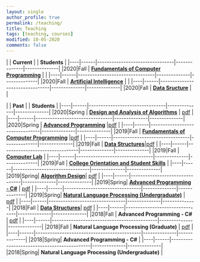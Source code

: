 ```yaml
---
layout: single
author_profile: true
permalink: /teaching/
title: Teaching
tags: [teaching, courses]
modified: 10-05-2020
comments: false
---
```


|           | **Current**                    |              | **Students** |
|----|------|--------------------------------|--------------|--------------|
|2020|Fall  | **<a href="http://sauleh.github.io/fc99/">Fundamentals of Computer Programming</a>** |  |
|----|------|--------------------------------|--------------|--------------|
|2020|Fall  | **<a href="http://sauleh.github.io/ai99/">Artificial Intelligence</a>** | |
|----|------|--------------------------------|--------------|--------------|
|2020|Fall  | **<a href="http://sauleh.github.io/ds99/">Data Sructure</a>** | |


|           | **Past**                       |              | **Students** |
|----|------|--------------------------------|--------------|--------------|
|2020|Spring  | **<a href="http://sauleh.github.io/ad98/">Design and Analysis of Algorithms</a>** | [pdf](../static_files/students/ad98992.pdf) |
|----|------|--------------------------------|--------------|--------------|
|2020|Spring  | **<a href="http://sauleh.github.io/ap98/">Advanced Programming</a>** |[pdf](../static_files/students/ap98992.pdf) |
|----|------|--------------------------------|--------------|--------------|
|2019|Fall  | **<a href="http://sauleh.github.io/fc98/">Fundamentals of Computer Programming</a>** |[pdf](../static_files/students/fc98991.pdf) |
|----|------|--------------------------------|--------------|--------------|
|2019|Fall  | **<a href="http://sauleh.github.io/ds98/">Data Structures</a>**|[pdf](../static_files/students/ds98991.pdf) |
|----|------|--------------------------------|--------------|--------------|
|2019|Fall  | **<a href="http://sauleh.github.io/fc98/">Computer Lab</a>** |
|----|------|--------------------------------|--------------|--------------|
|2019|Fall  | **<a href="http://sauleh.github.io/co98/">College Orientation and Student Skills</a>** |
|----|------|--------------------------------|--------------|--------------|
|2019|Spring| **<a href="http://sauleh.github.io/ad97/">Algorithm Design</a>**| [pdf](../static_files/students/ad97982.pdf) |
|----|------|--------------------------------|--------------|--------------|
|2019|Spring| **<a href="http://sauleh.github.io/ap97/">Advanced Programming - C#</a>** | [pdf](../static_files/students/ap97982.pdf) |
|----|------|--------------------------------|--------------|--------------|
|2019|Spring| **<a href="http://sauleh.github.io/nlp97/">Natural Language Processing (Undergraduate)</a>** | [pdf](../static_files/students/nlp97982.pdf) |
|----|------|--------------------------------|--------------|--------------|
|2018|Fall  | **<a href="http://sauleh.github.io/ds97/">Data Structures</a>**| [pdf](../static_files/students/ds97981.pdf) |
|----|------|--------------------------------|--------------|--------------|
|2018|Fall  | **Advanced Programming - C#**  | [pdf](../static_files/students/ap97981.pdf) |
|----|------|--------------------------------------------|--------------|--------------|
|2018|Fall  | **Natural Language Processing (Graduate)** | [pdf](../static_files/students/nlp97981.pdf) |
|----|------|--------------------------------------------|--------------|--------------|
|2018|Spring| **Advanced Programming - C#**              |
|----|------|--------------------------------------------|--------------|--------------|
|2018|Spring| **Natural Language Processing (Undergraduate)** |
